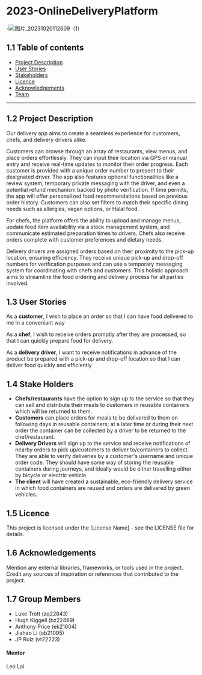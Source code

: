 # 2023-OnlineDeliveryPlatform
-![图片_20231020112609（1）](https://github.com/spe-uob/2023-OnlineDeliveryPlatform/assets/101518538/84d3c1fc-8338-4d18-abb6-edf01fb53b5f)
## 1.1 Table of contents
- [Project Description](#12-project-description)
- [User Stories](#13-user-stories)
- [Stakeholders](#14-stake-holders)
- [Licence](#15-licence)
- [Acknowledgements](#16-acknowledgements)
- [Team](#17-group-members)
---
## 1.2 Project Description
Our delivery app aims to create a seamless experience for customers, chefs, and delivery drivers alike. 

Customers can browse through an array of restaurants, view menus, and place orders effortlessly. They can input their location via GPS or manual entry and receive real-time updates to monitor their order progress. Each customer is provided with a unique order number to present to their designated driver. The app also features optional functionalities like a review system, temporary private messaging with the driver, and even a potential refund mechanism backed by photo verification. If time permits, the app will offer personalized food recommendations based on previous order history. Customers can also set filters to match their specific dining needs such as allergies, vegan options, or Halal food.

For chefs, the platform offers the ability to upload and manage menus, update food item availability via a stock management system, and communicate estimated preparation times to drivers. Chefs also receive orders complete with customer preferences and dietary needs.

Delivery drivers are assigned orders based on their proximity to the pick-up location, ensuring efficiency. They receive unique pick-up and drop-off numbers for verification purposes and can use a temporary messaging system for coordinating with chefs and customers. This holistic approach aims to streamline the food ordering and delivery process for all parties involved.

## 1.3 User Stories

As a **customer**, I wish to place an order so that I can have food delivered to me in a conveniant way

As a **chef**, I wish to receive orders promptly after they are processed, so that I can quickly prepare food for delivery.

As a **delivery driver**, I want to receive notifications in advance of the product be prepared with a pick-up and drop-off location so that I can deliver food quickly and efficiently

## 1.4 Stake Holders

- **Chefs/restaurants** have the option to sign up to the service so that they can sell and distribute their meals to customers in reusable containers which will be returned to them. 
- **Customers** can place orders for meals to be delivered to them on following days in reusable containers; at a later time or during their next order the container can be collected by a driver to be returned to the chef/restaurant.
- **Delivery Drivers** will sign up to the service and receive notifications of nearby orders to pick up/customers to deliver to/containers to collect. They are able to verify deliveries by a customer's username and unique order code. They should have some way of storing the reusable containers during journeys, and ideally would be either travelling either by bicycle or electric vehicle.
- **The client** will have created a sustainable, eco-friendly delivery service in which food containers are reused and orders are delivered by green vehicles. 

## 1.5 Licence

This project is licensed under the [License Name] - see the LICENSE file for details.

## 1.6 Acknowledgements

Mention any external libraries, frameworks, or tools used in the project.   
Credit any sources of inspiration or references that contributed to the project.

## 1.7 Group Members
- Luke Trott (zq22843)
- Hugh Kiggell (bz22499)
- Anthony Price (ek21604)
- Jiahao Li (ob21095)
- JP Ruiz (vt22223)
#### Mentor
Leo Lai

